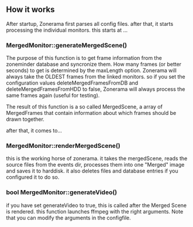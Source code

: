 ## How it works ##

After startup, Zonerama first parses all config files. after that, it starts processing the individual monitors. this starts at ...

### MergedMonitor::generateMergedScene() ###

The purpose of this function is to get frame information from the zoneminder database and syncronize them. How many frames (or better seconds) to get is determined by the maxLength option. Zonerama will always take the OLDEST frames from the linked monitors. so if you set the configuration values deleteMergedFramesFromDB and deleteMergedFramesFromHDD to false, Zonerama will always process the same frames again (useful for testing).

The result of this function is a so called MergedScene, a array of MergedFrames that contain information about which frames should be drawn together.

after that, it comes to...

### MergedMonitor::renderMergedScene() ###
this is the working horse of zonerama. it takes the mergedScene, reads the source files from the events dir, processes them into one "Merged" image and saves it to harddisk. it also deletes files and database entries if you configured it to do so.

### bool MergedMonitor::generateVideo() ###
if you have set generateVideo to true, this is called after the Merged Scene is rendered. this function launches ffmpeg with the right arguments. Note that you can modify the arguments in the configfile.